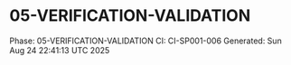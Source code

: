 # 05-VERIFICATION-VALIDATION
Phase: 05-VERIFICATION-VALIDATION
CI: CI-SP001-006
Generated: Sun Aug 24 22:41:13 UTC 2025
